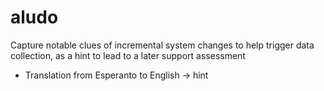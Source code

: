 # aludo
Capture notable clues of incremental system changes to help trigger data collection, as a hint to lead to a later support assessment

 - Translation from Esperanto to English -> hint
